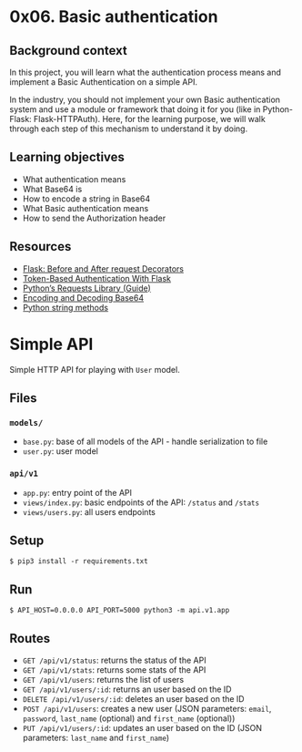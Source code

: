 # 0x06. Basic authentication

## Background context

In this project, you will learn what the authentication process means and implement a Basic Authentication on a simple API.

In the industry, you should not implement your own Basic authentication system and use a module or framework that doing it for you (like in Python-Flask: Flask-HTTPAuth). Here, for the learning purpose, we will walk through each step of this mechanism to understand it by doing.

## Learning objectives

- What authentication means
- What Base64 is
- How to encode a string in Base64
- What Basic authentication means
- How to send the Authorization header

## Resources

- [Flask: Before and After request Decorators](https://medium.com/innovation-incubator/flask-before-and-after-request-decorators-e639b06c2128)
- [Token-Based Authentication With Flask](https://realpython.com/token-based-authentication-with-flask/)
- [Python’s Requests Library (Guide)](https://realpython.com/python-requests/)
- [Encoding and Decoding Base64](https://riptutorial.com/python/example/27070/encoding-and-decoding-base64)
- [Python string methods](https://www.w3schools.com/python/python_ref_string.asp)

# Simple API

Simple HTTP API for playing with `User` model.

## Files

### `models/`

- `base.py`: base of all models of the API - handle serialization to file
- `user.py`: user model

### `api/v1`

- `app.py`: entry point of the API
- `views/index.py`: basic endpoints of the API: `/status` and `/stats`
- `views/users.py`: all users endpoints

## Setup

```
$ pip3 install -r requirements.txt
```

## Run

```
$ API_HOST=0.0.0.0 API_PORT=5000 python3 -m api.v1.app
```

## Routes

- `GET /api/v1/status`: returns the status of the API
- `GET /api/v1/stats`: returns some stats of the API
- `GET /api/v1/users`: returns the list of users
- `GET /api/v1/users/:id`: returns an user based on the ID
- `DELETE /api/v1/users/:id`: deletes an user based on the ID
- `POST /api/v1/users`: creates a new user (JSON parameters: `email`, `password`, `last_name` (optional) and `first_name` (optional))
- `PUT /api/v1/users/:id`: updates an user based on the ID (JSON parameters: `last_name` and `first_name`)
